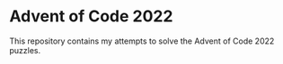 # Advent of Code 2022

This repository contains my attempts to solve the Advent of Code 2022 puzzles.
